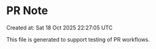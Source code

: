 # PR Note

Created at: Sat 18 Oct 2025 22:27:05 UTC

This file is generated to support testing of PR workflows.
